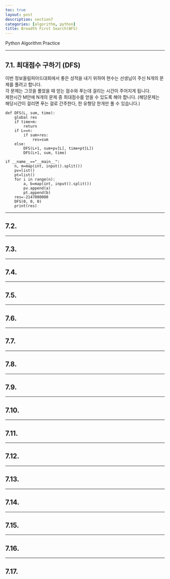 ```yaml
---
toc: true
layout: post
description: section7
categories: [algorithm, python]
title: Breadth First Search(BFS)
---
```


Python Algorithm Practice

---

## 7.1. 최대점수 구하기 (DFS)
이번 정보올림피아드대회에서 좋은 성적을 내기 위하여 현수는 선생님이 주신 N개의 문제를 풀려고 합니다.  
각 문제는 그것을 풀었을 때 얻는 점수와 푸는데 걸리는 시간이 주어지게 됩니다.  
제한시간 M안에 N개의 문제 중 최대점수를 얻을 수 있도록 해야 합니다. (해당문제는 해당시간이 걸리면 푸는 걸로 간주한다, 한 유형당 한개만 풀 수 있습니다.)  

```
def DFS(L, sum, time):
    global res
    if time>m:
        return
    if L==n:
        if sum>res:
            res=sum
    else:
        DFS(L+1, sum+pv[L], time+pt[L])
        DFS(L+1, sum, time)

if __name__=="__main__":
    n, m=map(int, input().split())
    pv=list()
    pt=list()
    for i in range(n):
        a, b=map(int, input().split())
        pv.append(a)
        pt.append(b)
    res=-2147000000
    DFS(0, 0, 0)
    print(res)
```

---
## 7.2.



---
## 7.3.



---
## 7.4.



---
## 7.5.



---
## 7.6.



---
## 7.7.



---
## 7.8.



---
## 7.9.



---
## 7.10.



---
## 7.11.



---
## 7.12.



---
## 7.13.



---
## 7.14.



---
## 7.15.



---
## 7.16.



---
## 7.17.



